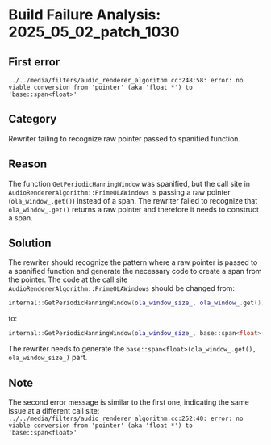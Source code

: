 # Build Failure Analysis: 2025_05_02_patch_1030

## First error

`../../media/filters/audio_renderer_algorithm.cc:248:58: error: no viable conversion from 'pointer' (aka 'float *') to 'base::span<float>'`

## Category
Rewriter failing to recognize raw pointer passed to spanified function.

## Reason
The function `GetPeriodicHanningWindow` was spanified, but the call site in `AudioRendererAlgorithm::PrimeOLAWindows` is passing a raw pointer (`ola_window_.get()`) instead of a span. The rewriter failed to recognize that `ola_window_.get()` returns a raw pointer and therefore it needs to construct a span.

## Solution
The rewriter should recognize the pattern where a raw pointer is passed to a spanified function and generate the necessary code to create a span from the pointer. The code at the call site `AudioRendererAlgorithm::PrimeOLAWindows` should be changed from:

```c++
internal::GetPeriodicHanningWindow(ola_window_size_, ola_window_.get());
```

to:

```c++
internal::GetPeriodicHanningWindow(ola_window_size_, base::span<float>(ola_window_.get(), ola_window_size_));
```
The rewriter needs to generate the `base::span<float>(ola_window_.get(), ola_window_size_)` part.

## Note
The second error message is similar to the first one, indicating the same issue at a different call site: `../../media/filters/audio_renderer_algorithm.cc:252:40: error: no viable conversion from 'pointer' (aka 'float *') to 'base::span<float>'`